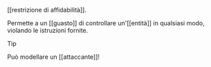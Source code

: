[[restrizione di affidabilità]].

Permette a un [[guasto]] di controllare un'[[entità]] in qualsiasi modo, violando le istruzioni fornite.

> [!Tip]
> Può modellare un [[attaccante]]!
